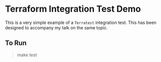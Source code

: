 # Terraform Integration Test Demo

This is a very simple example of a `Terratest` integration test. This has been designed to accompany my talk on the same topic.

## To Run

> make test
